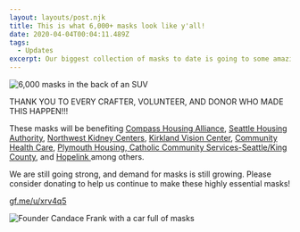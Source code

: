 ```yaml
---
layout: layouts/post.njk
title: This is what 6,000+ masks look like y'all!
date: 2020-04-04T00:04:11.489Z
tags:
  - Updates
excerpt: Our biggest collection of masks to date is going to some amazing organizations.
---
```

![6,000 masks in the back of an SUV](/images/91247654_10105332988066133_2859965580776046592_o.jpg)

THANK YOU TO EVERY CRAFTER, VOLUNTEER, AND DONOR WHO MADE THIS HAPPEN!!!

These masks will be benefiting [Compass Housing Alliance](https://www.compasshousingalliance.org/), [Seattle Housing Authority](https://www.seattlehousing.org/), [Northwest Kidney Centers](https://www.nwkidney.org/), [Kirkland Vision Center](https://www.facebook.com/kvcenter/?ref=gs&__tn__=%2CdK-R-R&eid=ARBQ5vKV8tMMkCOf51pZFyPHTuWcj-y7mbmxFMJEGkjeuifI3F-zacb2Bcv9UhjR29QCeKZ_ul2lbnR5&fref=gs&dti=2559223211033116&hc_location=group), [Community Health Care](https://www.commhealth.org/), [Plymouth Housing](https://plymouthhousing.org/),[ Catholic Community Services-Seattle/King County](https://ccsww.org/), and [Hopelink ](https://www.hopelink.org/)among others.

We are still going strong, and demand for masks is still growing. Please consider donating to help us continue to make these highly essential masks!

[gf.me/u/xrv4q5](http://gf.me/u/xrv4q5?fbclid=IwAR06Qq14VMYunDYq0Hlg4BBzQ2qJv0iqHRX9nQJaFYGNlAsTOynD0F2omew)

![Founder Candace Frank with a car full of masks](/images/91517167_10105332988265733_5776925553663672320_o.jpg)